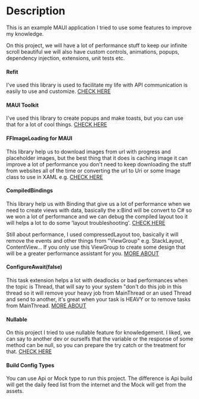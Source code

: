 # Description
This is an example MAUI application I tried to use some features to improve my knowledge.

On this project, we will have a lot of performance stuff to keep our infinite scroll beautiful we will also have custom controls, animations, popups, dependency injection, extensions, unit tests etc.

#### Refit
I've used this library is used to facilitate my life with API communication is easily to use and customize.
[CHECK HERE](https://github.com/reactiveui/refit)

#### MAUI Toolkit
I've used this library to create popups and make toasts, but you can use that for a lot of cool things.
[CHECK HERE](https://learn.microsoft.com/pt-br/dotnet/communitytoolkit/maui/)

#### FFImageLoading for MAUI
This library help us to download images from url with progress and placeholder images, but the best thing that it does is caching image it can improve a lot of performance you don't need to keep downloading the stuff from websites all of the time or converting the url to Uri or some Image class to use in XAML e.g.
[CHECK HERE](https://github.com/Redth/FFImageLoading.Compat)

#### CompiledBindings
This library help us with Binding that give us a lot of performance when we need to create views with data, basically the x:Bind will be convert to C# so we won a lot of performance and we can debug the compiled layout too it will helps a lot to do some 'layout troubleshooting'.
[CHECK HERE](https://github.com/levitali/CompiledBindings)

Still about performance, I used compressedLayout too, basically it will remove the events and other things from "ViewGroup" e.g. StackLayout, ContentView... If you only use this ViewGroup to create some design that will be a greater performance assistant for you.
[MORE ABOUT](https://learn.microsoft.com/en-us/xamarin/xamarin-forms/user-interface/layouts/layout-compression)

#### ConfigureAwait(false)
This task extension helps a lot with deadlocks or bad performances when the topic is Thread, that will say to your system "don't do this job in this thread so it will remove your heavy job from MainThread or an used Thread and send to another, it's great when your task is HEAVY or to remove tasks from MainThread.
[MORE ABOUT](https://medium.com/bynder-tech/c-why-you-should-use-configureawait-false-in-your-library-code-d7837dce3d7f)

#### Nullable
On this project I tried to use nullable feature for knowledgement. I liked, we can say to another dev or ourselfs that the variable or the response of some method can be null, so you can prepare the try catch or the treatment for that.
[CHECK HERE](https://learn.microsoft.com/en-us/dotnet/csharp/language-reference/proposals/csharp-8.0/nullable-reference-types)

#### Build Config Types
You can use Api or Mock type to run this project.
The difference is Api build will get the daily feed list from the internet and the Mock will get from the assets.
